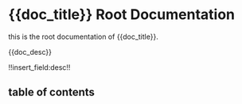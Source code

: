 # {{doc_title}} Root Documentation
this is the root documentation of {{doc_title}}.

{{doc_desc}}

<!-- you can complete description in the following field -->

!!insert_field:desc!!

## table of contents